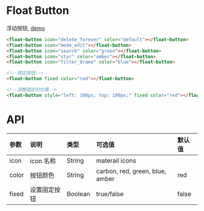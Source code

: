 # Float Button

浮动按钮, [demo](https://myronliu347.github.io/vue-carbon/#!/floatButton)

```html
<float-button icon="delete_forever" color="default"></float-button>
<float-button icon="mode_edit"></float-button>
<float-button icon="search" color="green"></float-button>
<float-button icon="star" color="amber"></float-button>
<float-button icon="filter_drama" color="blue"></float-button>

<!--固定按钮-->
<float-button fixed color="red"></float-button>

<!--调整固定的位置-->
<float-button style="left: 100px; top: 100px;" fixed color="red"></float-button>
```

# API

| 参数 | 说明 |	类型 | 可选值 | 默认值 |
| :---- | :---- | :---- | :---- | :---- |
| icon | icon 名称 | String | materail icons |  |
| color | 按钮颜色 | String | carbon, red, green, blue, amber | red |
| fixed | 设置固定按钮 | Boolean | true/false | false |
